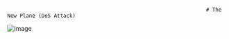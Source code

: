                                                                     # The New Plane (DoS Attack)  

![image](https://github.com/Dragonit3/The-New-Plane/assets/123481273/a9072072-9ff7-46cf-a19a-3440f3463581)

